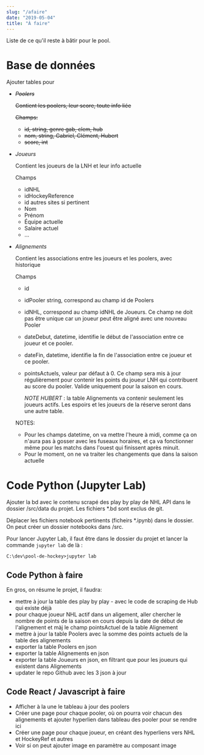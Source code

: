 ```yaml
---
slug: "/afaire"
date: "2019-05-04"
title: "À faire"
---
```

Liste de ce qu'il reste à bâtir pour le pool.

# Base de données

Ajouter tables pour
* ~~*Poolers*~~

    ~~Contient les poolers, leur score, toute info liée~~

    ~~Champs:~~
    * ~~id, string, genre gab, clem, hub~~
    * ~~nom, string, Gabriel, Clément, Hubert~~
    * ~~score, int~~
* *Joueurs*

    Contient les joueurs de la LNH et leur info actuelle

    Champs
    * idNHL
    * idHockeyReference
    * id autres sites si pertinent
    * Nom
    * Prénom
    * Équipe actuelle
    * Salaire actuel
    * ...

* *Alignements*

    Contient les associations entre les joueurs et les poolers, avec historique

    Champs
    * id
    * idPooler string, correspond au champ id de Poolers
    * idNHL, correspond au champ idNHL de Joueurs. Ce champ ne doit pas être unique car un joueur peut être aligné avec une nouveau Pooler
    * dateDebut, datetime, identifie le début de l'association entre ce joueur et ce pooler.
    * dateFin, datetime, identifie la fin de l'association entre ce joueur et ce pooler.
    * pointsActuels, valeur par défaut à 0. Ce champ sera mis à jour régulièrement pour contenir les points du joueur LNH qui contribuent au score du pooler. Valide uniquement pour la saison en cours.

        *NOTE HUBERT* : la table Alignements va contenir seulement les joueurs actifs. Les espoirs et les joueurs de la réserve seront dans une autre table.

    NOTES:

    * Pour les champs datetime, on va mettre l'heure à midi, comme ça on n'aura pas à gosser avec les fuseaux horaires, et ça va fonctionner même pour les matchs dans l'ouest qui finissent après minuit.
    * Pour le moment, on ne va traiter les changements que dans la saison actuelle




# Code Python (Jupyter Lab)

Ajouter la bd avec le contenu scrapé des play by play de NHL API dans le dossier /src/data du projet. Les fichiers *.bd sont exclus de git.

Déplacer les fichiers notebook pertinents (ficheirs *.ipynb) dans le dossier. On peut créer un dossier notebooks dans /src.

Pour lancer Jupyter Lab, il faut être dans le dossier du projet et lancer la commande `jupyter lab` de là :

```
C:\dev\pool-de-hockey>jupyter lab
```

## Code Python à faire
En gros, on résume le projet, il faudra:
* mettre à jour la table des play by play - avec le code de scraping de Hub qui existe déjà
* pour chaque joueur NHL actif dans un aligement, aller chercher le nombre de points de la saison en cours depuis la date de début de l'alignement et màj le champ pointsActuel de la table Alignement
* mettre à jour la table Poolers avec la somme des points actuels de la table des alignements
* exporter la table Poolers en json
* exporter la table Alignements en json
* exporter la table Joueurs en json, en filtrant que pour les joueurs qui existent dans Alignements
* updater le repo Github avec les 3 json à jour

## Code React / Javascript à faire
* Afficher à la une le tableau à jour des poolers
* Créer une page pour chaque pooler, où on pourra voir chacun des alignements et ajouter hyperlien dans tableau des pooler pour se rendre ici
* Créer une page pour chaque joueur, en créant des hyperliens vers NHL et HockeyRef et autres
* Voir si on peut ajouter image en paramètre au composant image